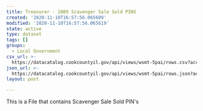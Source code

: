 ```yaml
---
title: Treasurer - 2009 Scavenger Sale Sold PINS
created: '2020-11-10T16:57:56.065609'
modified: '2020-11-10T16:57:56.065619'
state: active
type: dataset
tags: []
groups:
  - Local Government
csv_url: >-
  https://datacatalog.cookcountyil.gov/api/views/wsmt-5pai/rows.csv?accessType=DOWNLOAD
json_url: >-
  https://datacatalog.cookcountyil.gov/api/views/wsmt-5pai/rows.json?accessType=DOWNLOAD
layout: post

---
```

This is a File that contains Scavenger Sale Sold PIN's
